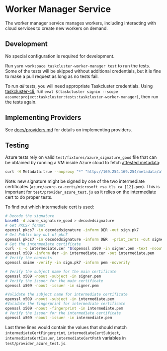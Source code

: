 # Worker Manager Service

The worker manager service manages workers, including interacting with cloud services to create new workers on demand.

## Development

No special configuration is required for development.

Run `yarn workspace taskcluster-worker-manager test` to run the tests.
Some of the tests will be skipped without additional credentials, but it is fine to make a pull request as long as no tests fail.

To run *all* tests, you will need appropriate Taskcluster credentials.
Using [taskcluster-cli](https://github.com/taskcluster/taskcluster-cli), run `eval $(taskcluster signin --scope assume:project:taskcluster:tests:taskcluster-worker-manager)`, then run the tests again.

## Implementing Providers

See [docs/providers.md](docs/providers.md) for details on implementing providers.

## Testing

Azure tests rely on valid `test/fixtures/azure_signature_good` file that can be obtained by running a VM inside Azure cloud to fetch [attested metadata](https://docs.microsoft.com/en-us/azure/virtual-machines/windows/instance-metadata-service?tabs=linux#attested-data):

```sh
curl -H Metadata:true --noproxy "*" "http://169.254.169.254/metadata/attested/document?api-version=2021-05-01" | jq -r .signature
```

Note: new signature might be signed by one of the two intermediate certificates (`azure/azure-ca-certs/microsoft_rsa_tls_ca_[12].pem`). This is important for `test/provider_azure_test.js` as it relies on the intermediate cert to do proper tests.

To find out which intermediate cert is used:

```sh
# Decode the signature
base64 -d azure_signature_good > decodedsignature
# Get PKCS7 format
openssl pkcs7 -in decodedsignature -inform DER -out sign.pk7
# Get Public key out of pkc7
openssl pkcs7 -in decodedsignature -inform DER  -print_certs -out signer.pem
# Get the intermediate certificate
curl -s -o intermediate.cer "$(openssl x509 -in signer.pem -text -noout | grep " CA Issuers -" | awk -FURI: '{print $2}')"
openssl x509 -inform der -in intermediate.cer -out intermediate.pem
# Verify the contents
openssl smime -verify -in sign.pk7 -inform pem -noverify

# Verify the subject name for the main certificate
openssl x509 -noout -subject -in signer.pem
# Verify the issuer for the main certificate
openssl x509 -noout -issuer -in signer.pem

#Validate the subject name for intermediate certificate
openssl x509 -noout -subject -in intermediate.pem
#Validate the fingerprint for intermediate certificate
openssl x509 -noout -fingerprint -in intermediate.pem
# Verify the issuer for the intermediate certificate
openssl x509 -noout -issuer -in intermediate.pem
```

Last three lines would contain the values that should match `intermediateCertFingerprint`, `intermediateCertSubject`, `intermediateCertIssuer`, `intermediateCertPath` variables in `test/provider_azure_test.js`.
